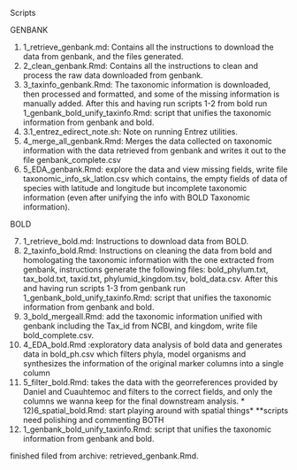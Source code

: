 Scripts

GENBANK
1) 1_retrieve_genbank.md: Contains all the instructions to download the data from genbank, and the files generated.
2) 2_clean_genbank.Rmd: Contains all the instructions to clean and process the raw data downloaded from genbank.
3) 3_taxinfo_genbank.Rmd: The taxonomic information is downloaded, then processed and formatted, and some of the missing information is manually added. 
   After this and having run scripts 1-2 from bold run  1_genbank_bold_unify_taxinfo.Rmd: script that unifies the taxonomic information from genbank and bold. 
4) 3.1_entrez_edirect_note.sh: Note on running Entrez utilities.
5) 4_merge_all_genbank.Rmd: Merges the data collected  on taxonomic information with the data retrieved from genbank and writes it out to the file genbank_complete.csv
6) 5_EDA_genbank.Rmd: explore the data and view missing fields, write file taxonomic_info_sk_latlon.csv which contains, the empty fields of data of species with latitude and longitude but incomplete taxonomic information (even after unifying the info with BOLD Taxonomic information).

BOLD

7) 1_retrieve_bold.md: Instructions to download  data from BOLD.
8) 2_taxinfo_bold.Rmd: Instructions on cleaning the data from bold and homologating the taxonomic information with the one extracted from genbank, instructions generate the following files: bold_phylum.txt, tax_bold.txt, taxid.txt, phylumid_kingdom.tsv, bold_data.csv.
 After this and having run scripts 1-3 from genbank run  1_genbank_bold_unify_taxinfo.Rmd: script that unifies the taxonomic information from genbank and bold. 
9) 3_bold_mergeall.Rmd: add the taxonomic information unified with genbank including the Tax_id from NCBI, and kingdom, write file bold_complete.csv.
10) 4_EDA_bold.Rmd :exploratory data analysis of bold data and generates data in bold_ph.csv which filters phyla, model organisms and synthesizes the information of the original marker columns into a single column
11) 5_filter_bold.Rmd: takes the data with the georreferences provided by Daniel and Cuauhtemoc and filters to the correct fields, and only the columns we wanna keep for the final downstream analysis. *
12)6_spatial_bold.Rmd: start playing around with spatial things*
**scripts need polishing and commenting
BOTH
1) 1_genbank_bold_unify_taxinfo.Rmd: script that unifies the taxonomic information from genbank and bold. 

finished filed from archive:
retrieved_genbank.Rmd.

